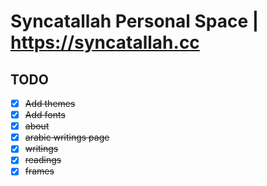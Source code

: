 # Syncatallah Personal Space | https://syncatallah.cc

## TODO 
- [x] ~~Add themes~~
- [x] ~~Add fonts~~
- [x] ~~about~~
- [x] ~~arabic writings page~~
- [x] ~~writings~~
- [x] ~~readings~~
- [x] ~~frames~~
